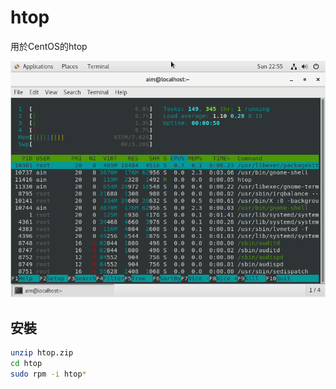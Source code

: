 # htop

用於CentOS的htop

![image-20211206145559877](pic/readme/image-20211206145559877.png)



 ## 安裝

```bash
unzip htop.zip
cd htop
sudo rpm -i htop*
```







